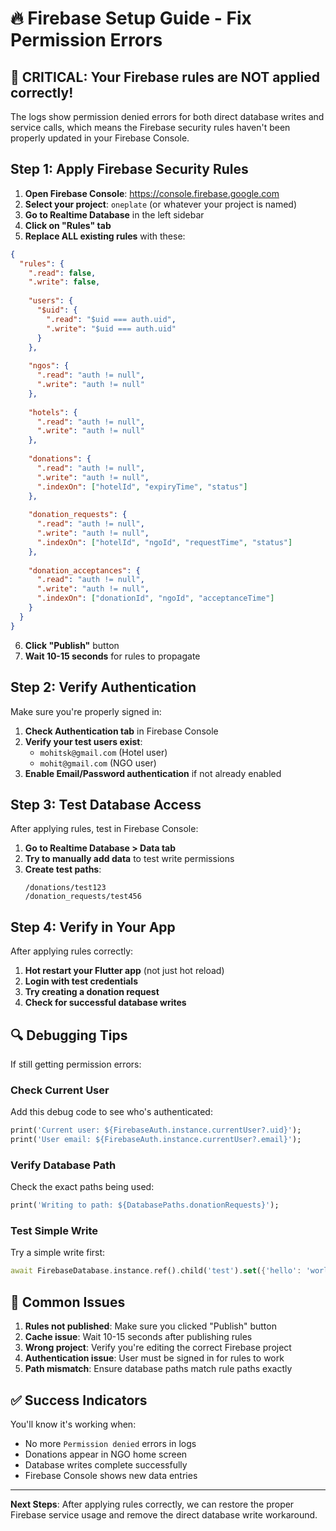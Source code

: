 # 🔥 Firebase Setup Guide - Fix Permission Errors

## 🚨 CRITICAL: Your Firebase rules are NOT applied correctly!

The logs show permission denied errors for both direct database writes and service calls, which means the Firebase security rules haven't been properly updated in your Firebase Console.

## Step 1: Apply Firebase Security Rules

1. **Open Firebase Console**: https://console.firebase.google.com
2. **Select your project**: `oneplate` (or whatever your project is named)
3. **Go to Realtime Database** in the left sidebar
4. **Click on "Rules" tab**
5. **Replace ALL existing rules** with these:

```json
{
  "rules": {
    ".read": false,
    ".write": false,
    
    "users": {
      "$uid": {
        ".read": "$uid === auth.uid",
        ".write": "$uid === auth.uid"
      }
    },
    
    "ngos": {
      ".read": "auth != null",
      ".write": "auth != null"
    },
    
    "hotels": {
      ".read": "auth != null", 
      ".write": "auth != null"
    },
    
    "donations": {
      ".read": "auth != null",
      ".write": "auth != null",
      ".indexOn": ["hotelId", "expiryTime", "status"]
    },
    
    "donation_requests": {
      ".read": "auth != null",
      ".write": "auth != null", 
      ".indexOn": ["hotelId", "ngoId", "requestTime", "status"]
    },
    
    "donation_acceptances": {
      ".read": "auth != null",
      ".write": "auth != null",
      ".indexOn": ["donationId", "ngoId", "acceptanceTime"]
    }
  }
}
```

6. **Click "Publish"** button
7. **Wait 10-15 seconds** for rules to propagate

## Step 2: Verify Authentication

Make sure you're properly signed in:

1. **Check Authentication tab** in Firebase Console
2. **Verify your test users exist**:
   - `mohitsk@gmail.com` (Hotel user)
   - `mohit@gmail.com` (NGO user)
3. **Enable Email/Password authentication** if not already enabled

## Step 3: Test Database Access

After applying rules, test in Firebase Console:

1. **Go to Realtime Database > Data tab**
2. **Try to manually add data** to test write permissions
3. **Create test paths**:
   ```
   /donations/test123
   /donation_requests/test456
   ```

## Step 4: Verify in Your App

After applying rules correctly:

1. **Hot restart your Flutter app** (not just hot reload)
2. **Login with test credentials**
3. **Try creating a donation request**
4. **Check for successful database writes**

## 🔍 Debugging Tips

If still getting permission errors:

### Check Current User
Add this debug code to see who's authenticated:
```dart
print('Current user: ${FirebaseAuth.instance.currentUser?.uid}');
print('User email: ${FirebaseAuth.instance.currentUser?.email}');
```

### Verify Database Path
Check the exact paths being used:
```dart
print('Writing to path: ${DatabasePaths.donationRequests}');
```

### Test Simple Write
Try a simple write first:
```dart
await FirebaseDatabase.instance.ref().child('test').set({'hello': 'world'});
```

## 🚨 Common Issues

1. **Rules not published**: Make sure you clicked "Publish" button
2. **Cache issue**: Wait 10-15 seconds after publishing rules
3. **Wrong project**: Verify you're editing the correct Firebase project
4. **Authentication issue**: User must be signed in for rules to work
5. **Path mismatch**: Ensure database paths match rule paths exactly

## ✅ Success Indicators

You'll know it's working when:
- No more `Permission denied` errors in logs
- Donations appear in NGO home screen
- Database writes complete successfully
- Firebase Console shows new data entries

---

**Next Steps**: After applying rules correctly, we can restore the proper Firebase service usage and remove the direct database write workaround.